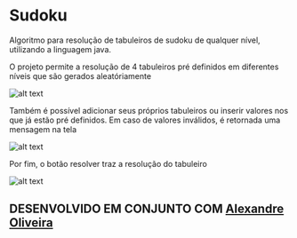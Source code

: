 # Sudoku

Algoritmo para resolução de tabuleiros de sudoku de qualquer nível, utilizando a linguagem java.

O projeto permite a resolução de 4 tabuleiros pré definidos em diferentes níveis que são gerados aleatóriamente

![alt text](https://github.com/riccihenrique/Sudoku/blob/master/janela.PNG)

Também é possível adicionar seus próprios tabuleiros ou inserir valores nos que já estão pré definidos. Em caso de valores inválidos, é retornada uma mensagem na tela

![alt text](https://github.com/riccihenrique/Sudoku/blob/master/janela2.png)

Por fim, o botão resolver traz a resolução do tabuleiro

![alt text](https://github.com/riccihenrique/Sudoku/blob/master/janela3.PNG)


## DESENVOLVIDO EM CONJUNTO COM <a href="https://github.com/AlekOliveira">Alexandre Oliveira</a>
